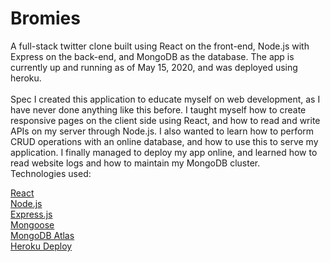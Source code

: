 # Bromies
A full-stack twitter clone built using React on the front-end, Node.js with Express on the back-end, and MongoDB as the database. The app is currently up and running as of May 15, 2020, and was deployed using heroku.
<br><br>
Spec
I created this application to educate myself on web development, as I have never done anything like this before. I taught myself how to create responsive pages on the client side using React, and how to read and write APIs on my server through Node.js. I also wanted to learn how to perform CRUD operations with an online database, and how to use this to serve my application. I finally managed to deploy my app online, and learned how to read website logs and how to maintain my MongoDB cluster. 
<br>
Technologies used: <br>

[React](https://reactjs.org/) <br>
[Node.js](https://nodejs.org/en/) <br>
[Express.js](https://expressjs.com/) <br>
[Mongoose](https://mongoosejs.com/) <br>
[MongoDB Atlas](https://www.mongodb.com/cloud/atlas) <br>
[Heroku Deploy](https://dashboard.heroku.com/) <br>
